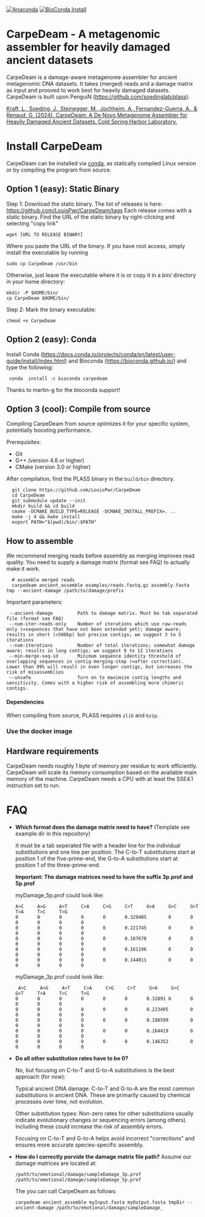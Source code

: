 [![Anaconda](https://anaconda.org/bioconda/carpedeam/badges/version.svg)](https://anaconda.org/bioconda/carpedeam) [![BioConda Install](https://anaconda.org/bioconda/carpedeam/badges/downloads.svg)](https://anaconda.org/bioconda/carpedeam)

# CarpeDeam - A metagenomic assembler for heavily damaged ancient datasets

CarpeDeam is a damage-aware metagenome assembler for ancient metagenomic DNA datasets. It takes (merged) reads and a damage matrix as input and prooved to work best for heavily damaged datasets.
CarpeDeam is built upon PenguiN (https://github.com/soedinglab/plass).

[Kraft, L., Soeding, J., Steinegger, M., Jochheim, A., Fernandez-Guerra, A., & Renaud, G. (2024). CarpeDeam: A De Novo Metagenome Assembler for Heavily Damaged Ancient Datasets. Cold Spring Harbor Laboratory.](https://doi.org/10.1101/2024.08.09.607291)
 
# Install CarpeDeam

CarpeDeam can be installed via [conda](https://github.com/conda/conda), as statically compiled Linux version or by compiling the program from source.

## Option 1 (easy): Static Binary

Step 1: Download the static binary. The list of releases is here: https://github.com/LouisPwr/CarpeDeam/tags Each release comes with a static binary. Find the URL of the static binary by right-clicking and selecting "copy link"

```
wget [URL TO RELEASE BINARY]
```

Where you paste the URL of the binary. If you have root access, simply install the executable by running

```
sudo cp CarpeDeam /usr/bin
```

Otherwise, just leave the executable where it is or copy it in a bin/ directory in your home directory:

```
mkdir -P $HOME/bin/
cp CarpeDeam $HOME/bin/
```

Step 2: Mark the binary executable:

```
chmod +x CarpeDeam
```

## Option 2 (easy): Conda

Install Conda (https://docs.conda.io/projects/conda/en/latest/user-guide/install/index.html) and Bioconda (https://bioconda.github.io/) and type the following:

```
 conda  install -c bioconda carpedeam
```
Thanks to martin-g for the bioconda support!

## Option 3 (cool): Compile from source

Compiling CarpeDeam from source optimizes it for your specific system, potentially boosting performance. 

Prerequisites:
- Git
- G++ (version 4.6 or higher)
- CMake (version 3.0 or higher)

After compilation, find the PLASS binary in the `build/bin` directory.


      git clone https://github.com/LouisPwr/CarpeDeam
      cd CarpeDeam
      git submodule update --init
      mkdir build && cd build
      cmake -DCMAKE_BUILD_TYPE=RELEASE -DCMAKE_INSTALL_PREFIX=. ..
      make -j 4 && make install
      export PATH="$(pwd)/bin/:$PATH"


## How to assemble
We recommend merging reads before assembly as merging improves read quality. You need to supply a damage matrix (format see FAQ) to actually make it work.

      # assemble merged reads 
      carpedeam ancient_assemble examples/reads.fastq.gz assembly.fasta tmp --ancient-damage /path/to/damage/prefix

Important parameters: 

     --ancient-damage         Path to damage matrix. Must be tab separated file (format see FAQ)
     --num-iter-reads-only    Number of iterations which use raw-reads only (=sequences that have not been extended yet); damage aware; results in short (<500bp) but precise contigs; we suggest 3 to 5 iterations
     --num-iterations         Number of total iterations; somewhat damage aware; results in long contigs; we suggest 9 to 12 iterations
     --min-merge-seq-id       Minimum sequence identity threshold of overlapping sequences in contig-merging-step (=after correction). Lower than 99% will result in even longer contigs, but increases the risk of misassemblies
     --unsafe                 Turn on to maximize contig lengths and sensitivity. Comes with a higher risk of assembling more chimeric contigs. 
      





#### Dependencies

When compiling from source, PLASS requires `zlib` and `bzip`.

### Use the docker image

## Hardware requirements
CarpeDeam needs roughly 1 byte of memory per residue to work efficiently. CarpeDeam will scale its memory consumption based on the available main memory of the machine. CarpeDeam needs a CPU with at least the SSE4.1 instruction set to run. 

# FAQ 
* **Which format does the damage matrix need to have?** (Template see example dir in this repository)
  
  It must be a tab seperated file with a header line for the individual substitutions and one line per position. The C-to-T substitutions start at position 1 of the five-prime-end, the G-to-A substitutions start at position 1 of the three-prime-end.
  
  **Important: The damage matrices need to have the suffix 3p.prof and 5p.prof**
  
  myDamage_5p.prof could look like:
  
      A>C     A>G     A>T     C>A     C>G     C>T     G>A     G>C     G>T     T>A     T>C     T>G
      0       0       0       0       0       0.329405        0       0       0       0       0       0
      0       0       0       0       0       0.221745        0       0       0       0       0       0
      0       0       0       0       0       0.187678        0       0       0       0       0       0
      0       0       0       0       0       0.161196        0       0       0       0       0       0
      0       0       0       0       0       0.144011        0       0       0       0       0       0
  
   myDamage_3p.prof could look like:
  
       A>C     A>G     A>T     C>A     C>G     C>T     G>A     G>C     G>T     T>A     T>C     T>G
      0       0       0       0       0       0       0.32891 0       0       0       0       0
      0       0       0       0       0       0       0.223405        0       0       0       0       0
      0       0       0       0       0       0       0.188599        0       0       0       0       0
      0       0       0       0       0       0       0.164419        0       0       0       0       0
      0       0       0       0       0       0       0.146352        0       0       0       0       0

* **Do all other substitution rates have to be 0?**
  
  No, but focusing on C-to-T and G-to-A substitutions is the best approach (for now):
  
  Typical ancient DNA damage:
  C-to-T and G-to-A are the most common substitutions in ancient DNA. These are primarily caused by chemical processes over time, not evolution.
  
  Other substitution types:
  Non-zero rates for other substitutions usually indicate evolutionary changes or sequencing errors (among others). Including these could increase the risk of assembly errors.
  
  Focusing on C-to-T and G-to-A helps avoid incorrect "corrections" and ensures more accurate species-specific assembly.
  
* **How do I correctly porvide the damage matrix file path?**
  Assume our damage matrices are located at:

      /path/to/emotional/damage/sampleDamage_3p.prof
      /path/to/emotional/damage/sampleDamage_5p.prof

  The you can call CarpeDeam as follows:

      carpedeam ancient_assemble myInput.fasta myOutput.fasta tmpDir --ancient-damage /path/to/emotional/damage/sampleDamage_


